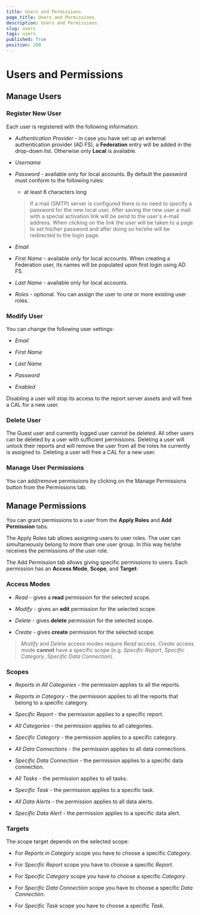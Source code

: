 ```yaml
---
title: Users and Permissions
page_title: Users and Permissions
description: Users and Permissions
slug: users
tags: users
published: True
position: 200
---
```


# Users and Permissions

## Manage Users

### Register New User

Each user is registered with the following information:

-   *Authentication Provider* - in case you have set up an external authentication provider (AD FS), a **Federation** entry will be added in the drop-down list. Otherwise only **Local** is available.

-   *Username*

-   *Password* - available only for local accounts. By default the password must conform to the following rules:

    -   at least 6 characters long
        
    > If a mail (SMTP) server is configured there is no need to specify a password for the new local user. After saving the new user a mail with a special activation link will be send to the user's e-mail address. When clicking on the link the user will be taken to a page to set his/her password and after doing so he/she will be redirected to the login page.

-   *Email*

-   *First Name* - available only for local accounts. When creating a Federation user, its names will be populated upon first login using AD FS.

-   *Last Name* - available only for local accounts.

-   *Roles* - optional. You can assign the user to one or more existing user roles.

### Modify User

You can change the following user settings:

-   *Email*

-   *First Name*

-   *Last Name*
    
-   *Password*
    
-   *Enabled*

Disabling a user will stop its access to the report server assets and will free a CAL for a new user.

### Delete User

The Guest user and currently logged user cannot be deleted. All other users can be deleted by a user with sufficient permissions. Deleting a user will unlock their reports and will remove the user from all the roles he currently is assigned to. Deleting a user will free a CAL for a new user.

### Manage User Permissions

You can add/remove permissions by clicking on the Manage Permissions button from the Permissions tab.

## Manage Permissions

You can grant permissions to a user from the **Apply Roles** and **Add Permission** tabs.

The Apply Roles tab allows assigning users to user roles. The user can simultaneously belong to more than one user group. In this way he/she receives the permissions of the user role.

The Add Permission tab allows giving specific permissions to users. Each permission has an **Access Mode**, **Scope**, and **Target**:

### Access Modes

-   *Read* - gives a **read** permission for the selected scope.

-   *Modify* - gives an **edit** permission for the selected scope.

-   *Delete* - gives **delete** permission for the selected scope.

-   *Create* - gives **create** permission for the selected scope.

> *Modify* and *Delete* access modes require *Read* access. *Create* access mode **cannot** have a specific scope (e.g. *Specific Report*, *Specific Category*, *Specific Data Connection*).

### Scopes

-   *Reports in All Categories* - the permission applies to all the reports.

-   *Reports in Category* - the permission applies to all the reports that belong to a specific category.

-   *Specific Report* - the permission applies to a specific report.

-   *All Categories* - the permission applies to all categories.

-   *Specific Category* - the permission applies to a specific category.

-   *All Data Connections* - the permission applies to all data connections.

-   *Specific Data Connection* - the permission applies to a specific data connection.

-   *All Tasks* - the permission applies to all tasks.

-   *Specific Task* - the permission applies to a specific task.

-   *All Data Alerts* - the permission applies to all data alerts.

-   *Specific Data Alert* - the permission applies to a specific data alert.

### Targets

The scope target depends on the selected scope:

-   For *Reports in Category* scope you have to choose a specific *Category*.

-   For *Specific Report* scope you have to choose a specific *Report*.

-   For *Specific Category* scope you have to choose a specific *Category*.

-   For *Specific Data Connection* scope you have to choose a specific *Data Connection*.

-   For *Specific Task* scope you have to choose a specific *Task*.
